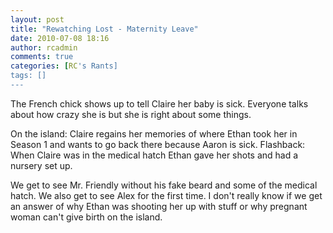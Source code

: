 ```yaml
---
layout: post
title: "Rewatching Lost - Maternity Leave"
date: 2010-07-08 18:16
author: rcadmin
comments: true
categories: [RC's Rants]
tags: []
---
```

The French chick shows up to tell Claire her baby is sick. Everyone talks about how crazy she is but she is right about some things.

On the island: Claire regains her memories of where Ethan took her in Season 1 and wants to go back there because Aaron is sick.
Flashback: When Claire was in the medical hatch Ethan gave her shots and had a nursery set up.

We get to see Mr. Friendly without his fake beard and some of the medical hatch. We also get to see Alex for the first time. I don't really know if we get an answer of why Ethan was shooting her up with stuff or why pregnant woman can't give birth on the island. 

